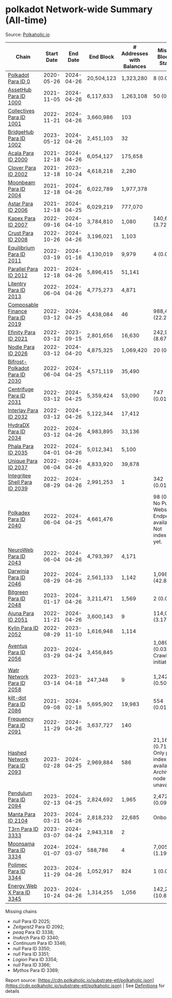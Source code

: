 # polkadot Network-wide Summary (All-time)

Source: [Polkaholic.io](https://polkaholic.io)


| Chain            | Start Date | End Date | End Block | # Addresses with Balances | Missing Blocks / Status |
| ---------------- | ---------- | ---------| --------- | ------------------------- | ----------------------- |
| [Polkadot Para ID 0](/polkadot/0-polkadot) | 2020-05-26 | 2024-04-26 | 20,504,123 |  1,323,280 | 8 (0.00%)  |
| [AssetHub Para ID 1000](/polkadot/1000-assethub) | 2021-11-05 | 2024-04-26 | 6,117,633 |  1,263,108 | 50 (0.00%)  |
| [Collectives Para ID 1001](/polkadot/1001-collectives) | 2022-11-21 | 2024-04-26 | 3,660,986 |  103 |    |
| [BridgeHub Para ID 1002](/polkadot/1002-bridgehub) | 2023-05-12 | 2024-04-26 | 2,451,103 |  32 |    |
| [Acala Para ID 2000](/polkadot/2000-acala) | 2021-12-18 | 2024-04-26 | 6,054,127 |  175,658 |    |
| [Clover Para ID 2002](/polkadot/2002-clover) | 2021-12-18 | 2023-10-24 | 4,618,218 |  2,280 |    |
| [Moonbeam Para ID 2004](/polkadot/2004-moonbeam) | 2021-12-18 | 2024-04-26 | 6,022,789 |  1,977,378 |    |
| [Astar Para ID 2006](/polkadot/2006-astar) | 2021-12-18 | 2024-04-25 | 6,029,219 |  777,070 |    |
| [Kapex Para ID 2007](/polkadot/2007-kapex) | 2022-09-16 | 2024-04-10 | 3,784,810 |  1,080 | 140,668 (3.72%)  |
| [Crust Para ID 2008](/polkadot/2008-crust) | 2022-10-26 | 2024-04-26 | 3,196,021 |  1,103 |    |
| [Equilibrium Para ID 2011](/polkadot/2011-equilibrium) | 2022-03-19 | 2024-01-16 | 4,130,019 |  9,979 | 4 (0.00%)  |
| [Parallel Para ID 2012](/polkadot/2012-parallel) | 2021-12-18 | 2024-04-26 | 5,896,415 |  51,141 |    |
| [Litentry Para ID 2013](/polkadot/2013-litentry) | 2022-06-04 | 2024-04-26 | 4,775,273 |  4,871 |    |
| [Composable Finance Para ID 2019](/polkadot/2019-composable) | 2022-03-12 | 2024-04-25 | 4,438,084 |  46 | 988,412 (22.27%)  |
| [Efinity Para ID 2021](/polkadot/2021-efinity) | 2022-03-12 | 2023-09-15 | 2,801,656 |  16,630 | 242,949 (8.67%)  |
| [Nodle Para ID 2026](/polkadot/2026-nodle) | 2022-03-12 | 2024-04-20 | 4,875,325 |  1,069,420 | 20 (0.00%)  |
| [Bifrost-Polkadot Para ID 2030](/polkadot/2030-bifrost) | 2022-06-04 | 2024-04-25 | 4,571,119 |  35,490 |    |
| [Centrifuge Para ID 2031](/polkadot/2031-centrifuge) | 2022-03-12 | 2024-04-25 | 5,359,424 |  53,090 | 747 (0.01%)  |
| [Interlay Para ID 2032](/polkadot/2032-interlay) | 2022-03-12 | 2024-04-26 | 5,122,344 |  17,412 |    |
| [HydraDX Para ID 2034](/polkadot/2034-hydradx) | 2022-03-12 | 2024-04-26 | 4,983,895 |  33,136 |    |
| [Phala Para ID 2035](/polkadot/2035-phala) | 2022-04-01 | 2024-04-26 | 5,012,341 |  5,100 |    |
| [Unique Para ID 2037](/polkadot/2037-unique) | 2022-06-04 | 2024-04-26 | 4,833,920 |  39,878 |    |
| [Integritee Shell Para ID 2039](/polkadot/2039-integritee) | 2022-08-29 | 2024-04-26 | 2,991,253 |  1 | 342 (0.01%)  |
| [Polkadex Para ID 2040](/polkadot/2040-polkadex) | 2022-06-04 | 2024-04-25 | 4,661,476 |   | 98 (0.00%) No Public Websocket Endpoint available: Not indexing yet. |
| [NeuroWeb Para ID 2043](/polkadot/2043-neuroweb) | 2022-06-04 | 2024-04-26 | 4,793,397 |  4,171 |    |
| [Darwinia Para ID 2046](/polkadot/2046-darwinia) | 2022-08-29 | 2024-04-26 | 2,561,133 |  1,142 | 1,098,047 (42.87%)  |
| [Bitgreen Para ID 2048](/polkadot/2048-bitgreen) | 2023-01-17 | 2024-04-26 | 3,211,471 |  1,569 | 2 (0.00%)  |
| [Ajuna Para ID 2051](/polkadot/2051-ajuna) | 2022-11-21 | 2024-04-26 | 3,600,143 |  9 | 114,050 (3.17%)  |
| [Kylin Para ID 2052](/polkadot/2052-kylin) | 2022-08-29 | 2023-11-10 | 1,616,948 |  1,114 |    |
| [Aventus Para ID 2056](/polkadot/2056-aventus) | 2023-03-29 | 2024-04-24 | 3,456,845 |   | 1,089 (0.03%) Crawling initiated |
| [Watr Network Para ID 2058](/polkadot/2058-watr) | 2023-03-14 | 2023-04-18 | 247,348 |  9 | 1,242 (0.50%)  |
| [kilt-dot Para ID 2086](/polkadot/2086-kilt) | 2021-09-08 | 2024-02-18 | 5,695,902 |  19,983 | 554 (0.01%)  |
| [Frequency Para ID 2091](/polkadot/2091-frequency) | 2022-11-29 | 2024-04-26 | 3,637,727 |  140 |    |
| [Hashed Network Para ID 2093](/polkadot/2093-hashed) | 2023-02-28 | 2024-04-25 | 2,969,884 |  586 | 21,163 (0.71%) Only partial index available: Archive node unavailable |
| [Pendulum Para ID 2094](/polkadot/2094-pendulum) | 2023-02-13 | 2024-04-25 | 2,824,692 |  1,965 | 2,472 (0.09%)  |
| [Manta Para ID 2104](/polkadot/2104-manta) | 2023-03-21 | 2024-04-26 | 2,818,232 |  22,685 |   Onboarding |
| [T3rn Para ID 3333](/polkadot/3333-t3rn) | 2023-03-07 | 2024-04-24 | 2,943,318 |  2 |    |
| [Moonsama Para ID 3334](/polkadot/3334-moonsama) | 2024-01-07 | 2024-03-07 | 588,786 |  4 | 7,005 (1.19%)  |
| [Polimec Para ID 3344](/polkadot/3344-polimec) | 2023-11-29 | 2024-04-26 | 1,052,917 |  824 | 1 (0.00%)  |
| [Energy Web X Para ID 3345](/polkadot/3345-energywebx) | 2023-10-24 | 2024-04-26 | 1,314,255 |  1,056 | 142,272 (10.83%)  |

Missing chains


* *null* Para ID 2025; 
* *Zeitgeist2* Para ID 2092; 
* *peaq* Para ID 3338; 
* *InvArch* Para ID 3340; 
* *Continuum* Para ID 3346; 
* *null* Para ID 3350; 
* *null* Para ID 3351; 
* *Logion* Para ID 3354; 
* *null* Para ID 3366; 
* *Mythos* Para ID 3369; 

Report source: [https://cdn.polkaholic.io/substrate-etl/polkaholic.json](https://cdn.polkaholic.io/substrate-etl/polkaholic.json) | See [Definitions](/DEFINITIONS.md) for details
